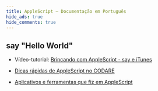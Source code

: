 ```yaml
---
title: AppleScript – Documentação em Português
hide_ads: true
hide_comments: true
---
```


## say "Hello World"

- Vídeo-tutorial: [Brincando com AppleScript - say e iTunes](/blog/2009/11/26/quer-brincar-de-applescript/)

- [Dicas rápidas de AppleScript no CODARE](https://codare.aurelio.net/category/applescript/)

- [Aplicativos e ferramentas que fiz em AppleScript](/projects/)

